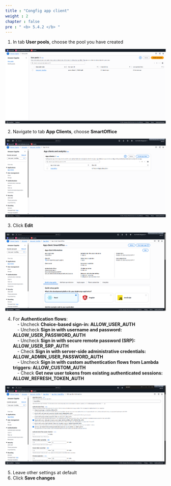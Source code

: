 ```yaml
---
title : "Congfig app client"
weight : 2
chapter : false
pre : " <b> 5.4.2 </b> "
---
```


1. In tab **User pools**, choose the pool you have created 

![Cognito 4](/images/5-workshop/5.4-Cognito/Cognito-4.png)

2. Navigate to tab **App Clients**, choose **SmartOffice**

![Cognito 5](/images/5-workshop/5.4-Cognito/Cognito-5.png)

3. Click **Edit**   

![Cognito 6](/images/5-workshop/5.4-Cognito/Cognito-6.png)

4. For **Authentication flows**:
<br> &emsp;- Uncheck **Choice-based sign-in: ALLOW_USER_AUTH**
<br> &emsp;- Uncheck **Sign in with username and password: ALLOW_USER_PASSWORD_AUTH**
<br> &emsp;- Uncheck **Sign in with secure remote password (SRP): ALLOW_USER_SRP_AUTH**
<br> &emsp;- Check **Sign in with server-side administrative credentials: ALLOW_ADMIN_USER_PASSWORD_AUTH**
<br> &emsp;- Uncheck **Sign in with custom authentication flows from Lambda triggers: ALLOW_CUSTOM_AUTH**
<br> &emsp;- Check **Get new user tokens from existing authenticated sessions: ALLOW_REFRESH_TOKEN_AUTH**

![Cognito 7](/images/5-workshop/5.4-Cognito/Cognito-7.png)

5. Leave other settings at default
6. Click **Save changes**